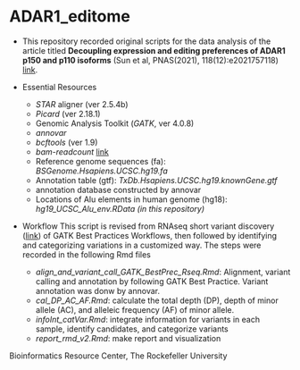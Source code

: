 # ADAR1_editome
* This repository recorded original scripts for the data analysis of the article titled **Decoupling expression and editing preferences of ADAR1 p150 and p110 isoforms** (Sun et al, PNAS(2021), 118(12):e2021757118) [link](https://www.pnas.org/doi/abs/10.1073/pnas.2021757118). 

* Essential Resources
  + *STAR* aligner (ver 2.5.4b)
  + *Picard* (ver 2.18.1)
  + Genomic Analysis Toolkit (*GATK*, ver 4.0.8)
  + *annovar*
  + *bcftools* (ver 1.9)
  + *bam-readcount* [link](https://github.com/genome/bam-readcount)
  + Reference genome sequences (fa): *BSGenome.Hsapiens.UCSC.hg19.fa*
  + Annotation table (gtf): *TxDb.Hsapiens.UCSC.hg19.knownGene.gtf*
  + annotation database constructed by annovar
  + Locations of Alu elements in human genome (hg18): *hg19_UCSC_Alu_env.RData (in this repository)*

* Workflow
This script is revised from RNAseq short variant discovery ([link](https://gatk.broadinstitute.org/hc/en-us/articles/360035531192-RNAseq-short-variant-discovery-SNPs-Indels-)) of GATK Best Practices Workflows, then followed by identifying and categorizing variations in a customized way. The steps were recorded in the following Rmd files

  + *align_and_variant_call_GATK_BestPrec_Rseq.Rmd*: Alignment, variant calling and annotation by following GATK Best Practice. Variant annotation was donw by annovar.
  + *cal_DP_AC_AF.Rmd*: calculate the total depth (DP), depth of minor allele (AC), and alleleic frequency (AF) of minor allele. 
  + *infoInt_catVar.Rmd*: integrate information for variants in each sample, identify candidates, and categorize variants
  + *report_rmd_v2.Rmd*: make report and visualization

Bioinformatics Resource Center, The Rockefeller University